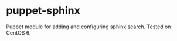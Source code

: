 puppet-sphinx
=============

Puppet module for adding and configuring sphinx search. Tested on CentOS 6.
